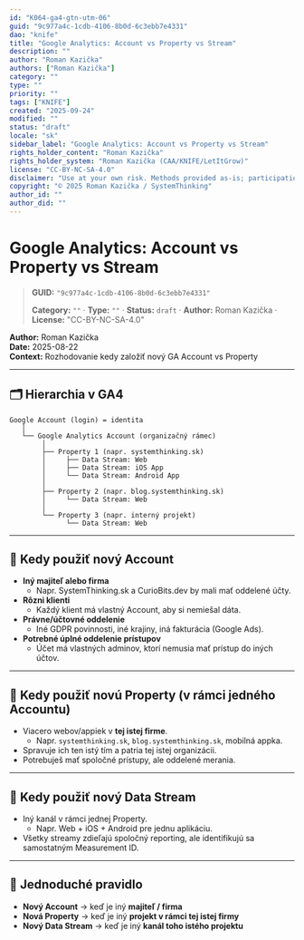 ```yaml
---
id: "K064-ga4-gtn-utm-06"
guid: "9c977a4c-1cdb-4106-8b0d-6c3ebb7e4331"
dao: "knife"
title: "Google Analytics: Account vs Property vs Stream"
description: ""
author: "Roman Kazička"
authors: ["Roman Kazička"]
category: ""
type: ""
priority: ""
tags: ["KNIFE"]
created: "2025-09-24"
modified: ""
status: "draft"
locale: "sk"
sidebar_label: "Google Analytics: Account vs Property vs Stream"
rights_holder_content: "Roman Kazička"
rights_holder_system: "Roman Kazička (CAA/KNIFE/LetItGrow)"
license: "CC-BY-NC-SA-4.0"
disclaimer: "Use at your own risk. Methods provided as-is; participation is voluntary and context-aware."
copyright: "© 2025 Roman Kazička / SystemThinking"
author_id: ""
author_did: ""
---
```

# Google Analytics: Account vs Property vs Stream
<!-- fm-visible: start -->

> **GUID:** `"9c977a4c-1cdb-4106-8b0d-6c3ebb7e4331"`
>   
> **Category:** `""` · **Type:** `""` · **Status:** `draft` · **Author:** Roman Kazička · **License:** "CC-BY-NC-SA-4.0"
<!-- fm-visible: end -->


**Author:** Roman Kazička  
**Date:** 2025-08-22  
**Context:** Rozhodovanie kedy založiť nový GA Account vs Property

---

## 🗂️ Hierarchia v GA4

```plaintext
Google Account (login) = identita
   │
   └── Google Analytics Account (organizačný rámec)
        │
        ├── Property 1 (napr. systemthinking.sk)
        │     ├── Data Stream: Web
        │     ├── Data Stream: iOS App
        │     └── Data Stream: Android App
        │
        ├── Property 2 (napr. blog.systemthinking.sk)
        │     └── Data Stream: Web
        │
        └── Property 3 (napr. interný projekt)
              └── Data Stream: Web
```

---

## 🔑 Kedy použiť **nový Account**

- **Iný majiteľ alebo firma**  
  - Napr. SystemThinking.sk a CurioBits.dev by mali mať oddelené účty.  
- **Rôzni klienti**  
  - Každý klient má vlastný Account, aby si nemiešal dáta.  
- **Právne/účtovné oddelenie**  
  - Iné GDPR povinnosti, iné krajiny, iná fakturácia (Google Ads).  
- **Potrebné úplné oddelenie prístupov**  
  - Účet má vlastných adminov, ktorí nemusia mať prístup do iných účtov.

---

## 🔑 Kedy použiť **novú Property** (v rámci jedného Accountu)

- Viacero webov/appiek v **tej istej firme**.  
  - Napr. `systemthinking.sk`, `blog.systemthinking.sk`, mobilná appka.  
- Spravuje ich ten istý tím a patria tej istej organizácii.  
- Potrebuješ mať spoločné prístupy, ale oddelené merania.  

---

## 🔑 Kedy použiť **nový Data Stream**

- Iný kanál v rámci jednej Property.  
  - Napr. Web + iOS + Android pre jednu aplikáciu.  
- Všetky streamy zdieľajú spoločný reporting, ale identifikujú sa samostatným Measurement ID.

---

## 🎯 Jednoduché pravidlo

- **Nový Account** → keď je iný **majiteľ / firma**  
- **Nová Property** → keď je iný **projekt v rámci tej istej firmy**  
- **Nový Data Stream** → keď je iný **kanál toho istého projektu**
